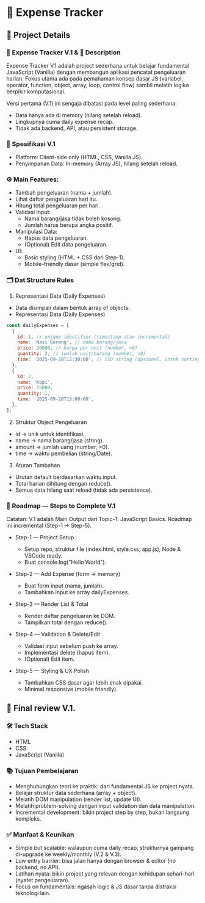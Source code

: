 # 💸 Expense Tracker

## 🎯 Project Details

### 💸 Expense Tracker V.1 & 🎯 Description

Expense Tracker V.1 adalah project sederhana untuk belajar fundamental JavaScript (Vanilla) dengan membangun aplikasi pencatat pengeluaran harian.
Fokus utama ada pada pemahaman konsep dasar JS (variabel, operator, function, object, array, loop, control flow) sambil melatih logika berpikir komputasional.

Versi pertama (V.1) ini sengaja dibatasi pada level paling sederhana:

- Data hanya ada di memory (hilang setelah reload).
- Lingkupnya cuma daily expense recap.
- Tidak ada backend, API, atau persistent storage.

### 📌 Spesifikasi V.1

- Platform: Client-side only (HTML, CSS, Vanilla JS).
- Penyimpanan Data: In-memory (Array JS), hilang setelah reload.

### ⚙️ Main Features:

- Tambah pengeluaran (nama + jumlah).
- Lihat daftar pengeluaran hari itu.
- Hitung total pengeluaran per hari.
- Validasi Input:
  - Nama barang/jasa tidak boleh kosong.
  - Jumlah harus berupa angka positif.
- Manipulasi Data:
  - Hapus data pengeluaran.
  - (Optional) Edit data pengeluaran.
- UI:
  - Basic styling (HTML + CSS dari Step-1).
  - Mobile-friendly dasar (simple flex/grid).

### 🗂️ Dat Structure Rules

1. Representasi Data (Daily Expenses)

- Data disimpan dalam bentuk array of objects:
- Representasi Data (Daily Expenses)

```js
const dailyExpenses = [
  {
    id: 1, // unique identifier (timestamp atau incremental)
    name: 'Nasi Goreng', // nama barang/jasa
    price: 20000, // harga per unit (number, >0)
    quantity: 2, // jumlah unit/barang (number, >0)
    time: '2025-09-28T12:30:00', // ISO string (opsional, untuk sorting/filter)
  },
  {
    id: 2,
    name: 'Kopi',
    price: 15000,
    quantity: 1,
    time: '2025-09-28T15:00:00',
  },
];
```

2. Struktur Object Pengeluaran

- id → unik untuk identifikasi.
- name → nama barang/jasa (string).
- amount → jumlah uang (number, >0).
- time → waktu pembelian (string/Date).

3. Aturan Tambahan

- Urutan default berdasarkan waktu input.
- Total harian dihitung dengan reduce().
- Semua data hilang saat reload (tidak ada persistence).

### 🚀 Roadmap — Steps to Complete V.1

Catatan: V.1 adalah Main Output dari Topic-1: JavaScript Basics.
Roadmap ini incremental (Step-1 → Step-5).

- Step-1 — Project Setup

  - Setup repo, struktur file (index.html, style.css, app.js), Node & VSCode ready.
  - Buat console.log("Hello World").

- Step-2 — Add Expense (form → memory)

  - Buat form input (nama, jumlah).
  - Tambahkan input ke array dailyExpenses.

- Step-3 — Render List & Total

  - Render daftar pengeluaran ke DOM.
  - Tampilkan total dengan reduce().

- Step-4 — Validation & Delete/Edit

  - Validasi input sebelum push ke array.
  - Implementasi delete (hapus item).
  - (Optional) Edit item.

- Step-5 — Styling & UX Polish
  - Tambahkan CSS dasar agar lebih enak dipakai.
  - Minimal responsive (mobile friendly).

## 🏁 Final review V.1.

### 🛠️ Tech Stack

- HTML
- CSS
- JavaScript (Vanilla)

### 📚 Tujuan Pembelajaran

- Menghubungkan teori ke praktik: dari fundamental JS ke project nyata.
- Belajar struktur data sederhana (array + object).
- Melatih DOM manipulation (render list, update UI).
- Melatih problem-solving dengan input validation dan data manipulation.
- Incremental development: bikin project step by step, bukan langsung kompleks.

### ✅ Manfaat & Keunikan

- Simple but scalable: walaupun cuma daily recap, strukturnya gampang di-upgrade ke weekly/monthly (V.2 & V.3).
- Low entry barrier: bisa jalan hanya dengan browser & editor (no backend, no API).
- Latihan nyata: bikin project yang relevan dengan kehidupan sehari-hari (nyatet pengeluaran).
- Focus on fundamentals: ngasah logic & JS dasar tanpa distraksi teknologi lain.
